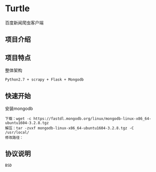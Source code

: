 # Turtle

百度新闻爬虫客户端


## 项目介绍


## 项目特点

整体架构
    
    Python2.7 + scrapy + Flask + Mongodb
    

## 快速开始

安装mongodb
    
    下载：wget -c https://fastdl.mongodb.org/linux/mongodb-linux-x86_64-ubuntu1604-3.2.8.tgz
    解压：tar -zvxf mongodb-linux-x86_64-ubuntu1604-3.2.8.tgz -C /usr/local/
    修改路径：


## 协议说明

    BSD